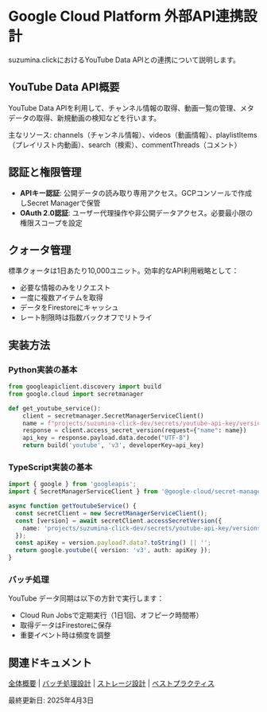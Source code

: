 # Google Cloud Platform 外部API連携設計

suzumina.clickにおけるYouTube Data APIとの連携について説明します。

## YouTube Data API概要

YouTube Data APIを利用して、チャンネル情報の取得、動画一覧の管理、メタデータの取得、新規動画の検知などを行います。

主なリソース: channels（チャンネル情報）、videos（動画情報）、playlistItems（プレイリスト内動画）、search（検索）、commentThreads（コメント）

## 認証と権限管理

- **APIキー認証**: 公開データの読み取り専用アクセス。GCPコンソールで作成しSecret Managerで保管
- **OAuth 2.0認証**: ユーザー代理操作や非公開データアクセス。必要最小限の権限スコープを設定

## クォータ管理

標準クォータは1日あたり10,000ユニット。効率的なAPI利用戦略として：

- 必要な情報のみをリクエスト
- 一度に複数アイテムを取得
- データをFirestoreにキャッシュ
- レート制限時は指数バックオフでリトライ

## 実装方法

### Python実装の基本

```python
from googleapiclient.discovery import build
from google.cloud import secretmanager

def get_youtube_service():
    client = secretmanager.SecretManagerServiceClient()
    name = f"projects/suzumina-click-dev/secrets/youtube-api-key/versions/latest"
    response = client.access_secret_version(request={"name": name})
    api_key = response.payload.data.decode("UTF-8")
    return build('youtube', 'v3', developerKey=api_key)
```

### TypeScript実装の基本

```typescript
import { google } from 'googleapis';
import { SecretManagerServiceClient } from '@google-cloud/secret-manager';

async function getYoutubeService() {
  const secretClient = new SecretManagerServiceClient();
  const [version] = await secretClient.accessSecretVersion({
    name: 'projects/suzumina-click-dev/secrets/youtube-api-key/versions/latest',
  });
  const apiKey = version.payload?.data?.toString() || '';
  return google.youtube({ version: 'v3', auth: apiKey });
}
```

### バッチ処理

YouTube データ同期は以下の方針で実行します：

- Cloud Run Jobsで定期実行（1日1回、オフピーク時間帯）
- 取得データはFirestoreに保存
- 重要イベント時は頻度を調整

## 関連ドキュメント

[全体概要](GCP_OVERVIEW.md) | [バッチ処理設計](GCP_JOBS.md) | [ストレージ設計](GCP_STORAGE.md) | [ベストプラクティス](GCP_BEST_PRACTICES.md)

最終更新日: 2025年4月3日
